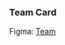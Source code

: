 ### Team Card

Figma: <a href="https://www.figma.com/file/YytPC8rosDW53ciYcio6IZ?type=design">Team</a>